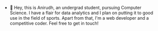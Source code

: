 - 👋 Hey, this is Anirudh, an undergrad student, pursuing Computer Science.
I have a flair for data analytics and I plan on putting it to good use in the field of sports.
Apart from that, I'm a web developer and a competitive coder.
Feel free to get in touch!

<!---
anirudhtn/anirudhtn is a ✨ special ✨ repository because its `README.md` (this file) appears on your GitHub profile.
You can click the Preview link to take a look at your changes.
--->
